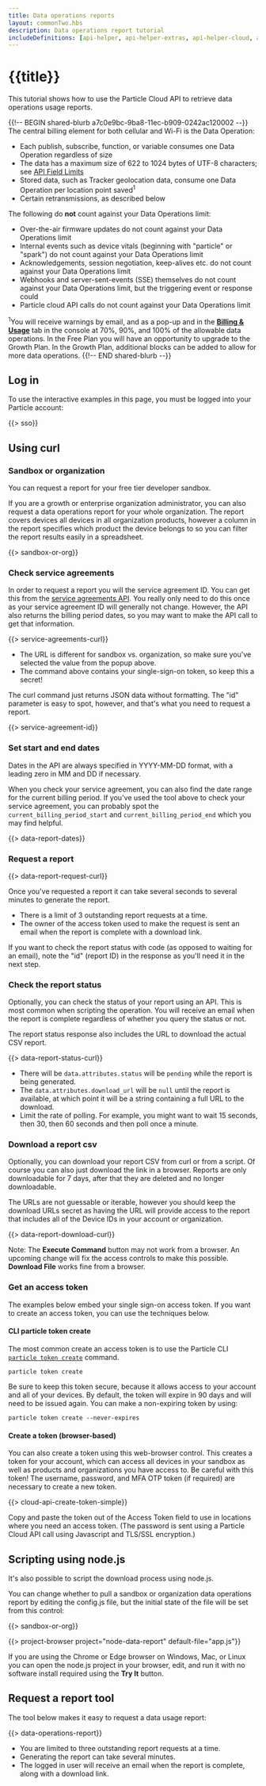 ```yaml
---
title: Data operations reports
layout: commonTwo.hbs
description: Data operations report tutorial
includeDefinitions: [api-helper, api-helper-extras, api-helper-cloud, api-helper-projects, chart, stackblitz, zip]
---
```


# {{title}}

This tutorial shows how to use the Particle Cloud API to retrieve data operations usage reports. 

{{!-- BEGIN shared-blurb a7c0e9bc-9ba8-11ec-b909-0242ac120002 --}}
The central billing element for both cellular and Wi-Fi is the Data Operation:

- Each publish, subscribe, function, or variable consumes one Data Operation regardless of size
- The data has a maximum size of 622 to 1024 bytes of UTF-8 characters; see [API Field Limits](/cards/firmware/cloud-functions/overview-of-api-field-limits/)
- Stored data, such as Tracker geolocation data, consume one Data Operation per location point saved<sup>1</sup>
- Certain retransmissions, as described below

The following do **not** count against your Data Operations limit:

- Over-the-air firmware updates do not count against your Data Operations limit
- Internal events such as device vitals (beginning with "particle" or "spark") do not count against your Data Operations limit
- Acknowledgements, session negotiation, keep-alives etc. do not count against your Data Operations limit
- Webhooks and server-sent-events (SSE) themselves do not count against your Data Operations limit, but the triggering event or response could
- Particle cloud API calls do not count against your Data Operations limit

<sup>1</sup>You will receive warnings by email, and as a pop-up and in the [**Billing & Usage**](https://console.particle.io/billing) tab in the console at 70%, 90%, and 100% of the allowable data operations. In the Free Plan you will have an opportunity to upgrade to the Growth Plan. In the Growth Plan, additional blocks can be added to allow for more data operations.
{{!-- END shared-blurb --}}

## Log in

To use the interactive examples in this page, you must be logged into your Particle account:

{{> sso}}

## Using curl

### Sandbox or organization

You can request a report for your free tier developer sandbox. 

If you are a growth or enterprise organization administrator, you can also request a data operations report for your whole organization. The report covers devices all devices in all organization products, however a column in the report specifies which product the device belongs to so you can filter the report results easily in a spreadsheet.


{{> sandbox-or-org}}


### Check service agreements

In order to request a report you will the service agreement ID. You can get this from the [service agreements API](/reference/device-cloud/api/#service-agreements-and-usage). You really only need to do this once as your service agreement ID will generally not change. However, the API also returns the billing period dates, so you may want to make the API call to get that information.

{{> service-agreements-curl}}

- The URL is different for sandbox vs. organization, so make sure you've selected the value from the popup above.
- The command above contains your single-sign-on token, so keep this a secret!

The curl command just returns JSON data without formatting. The "id" parameter is easy to spot, however, and that's what you need to request a report.

{{> service-agreement-id}}


### Set start and end dates

Dates in the API are always specified in YYYY-MM-DD format, with a leading zero in MM and DD if necessary. 

When you check your service agreement, you can also find the date range for the current billing period. If you've used the tool above to check your service agreement, you can probably spot the `current_billing_period_start` and `current_billing_period_end` which you may find helpful.

{{> data-report-dates}}


### Request a report

{{> data-report-request-curl}}

Once you've requested a report it can take several seconds to several minutes to generate the report. 

- There is a limit of 3 outstanding report requests at a time.
- The owner of the access token used to make the request is sent an email when the report is complete with a download link.

If you want to check the report status with code (as opposed to waiting for an email), note the "id" (report ID) in the response as you'll need it in the next step.

### Check the report status

Optionally, you can check the status of your report using an API. This is most common when scripting the operation. You will receive an email when the report is complete regardless of whether you query the status or not.

The report status response also includes the URL to download the actual CSV report.

{{> data-report-status-curl}}

- There will be `data.attributes.status` will be `pending` while the report is being generated.
- The `data.attributes.download_url` will be `null` until the report is available, at which point it will be a string containing a full URL to the download.
- Limit the rate of polling. For example, you might want to wait 15 seconds, then 30, then 60 seconds and then poll once a minute.

### Download a report csv

Optionally, you can download your report CSV from curl or from a script. Of course you can also just download the link in a browser. Reports are only downloadable for 7 days, after that they are deleted and no longer downloadable.

The URLs are not guessable or iterable, however you should keep the download URLs secret as having the URL will provide access to the report that includes all of the Device IDs in your account or organization.

{{> data-report-download-curl}}

Note: The **Execute Command** button may not work from a browser. An upcoming change will fix the access controls to make this possible. **Download File** works fine from a browser.

### Get an access token

The examples below embed your single sign-on access token. If you want to create an access token, you can use the techniques below.

#### CLI particle token create

The most common create an access token is to use the Particle CLI [`particle token create`](/reference/developer-tools/cli/#particle-token-create) command. 

```
particle token create
```

Be sure to keep this token secure, because it allows access to your account and all of your devices. By default, the token will expire in 90 days and will need to be issued again. You can make a non-expiring token by using:

```
particle token create --never-expires
```

#### Create a token (browser-based)

You can also create a token using this web-browser control. This creates a token for your account, which can access all devices in your sandbox as well as products and organizations you have access to. Be careful with this token! The username, password, and MFA OTP token (if required) are necessary to create a new token.

{{> cloud-api-create-token-simple}}

Copy and paste the token out of the Access Token field to use in locations where you need an access token. (The password is sent using a Particle Cloud API call using Javascript and TLS/SSL encryption.)


## Scripting using node.js

It's also possible to script the download process using node.js.

You can change whether to pull a sandbox or organization data operations report by editing the config.js file, but the initial state of the file will be set from this control:

{{> sandbox-or-org}}

{{> project-browser project="node-data-report" default-file="app.js"}}

If you are using the Chrome or Edge browser on Windows, Mac, or Linux you can open the node.js project in your browser, edit, and run it with no software install required using the **Try It** button.


## Request a report tool

The tool below makes it easy to request a data usage report:

{{> data-operations-report}}

- You are limited to three outstanding report requests at a time.
- Generating the report can take several minutes.
- The logged in user will receive an email when the report is complete, along with a download link.

